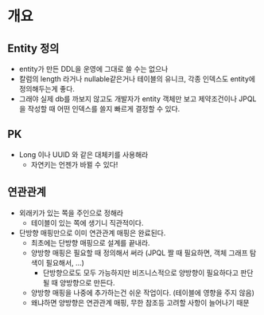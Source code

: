 # 개요

## Entity 정의

* entity가 만든 DDL을 운영에 그대로 쓸 수는 없으나
* 칼럼의 length 라거나 nullable같은거나 테이블의 유니크, 각종 인덱스도 entity에 정의해두는게 좋다.
* 그래야 실제 db를 까보지 않고도 개발자가 entity 객체만 보고 제약조건이나 JPQL을 작성할 때 어떤 인덱스를 쓸지 빠르게 결정할 수 있다.

## PK

* Long 이나 UUID 와 같은 대체키를 사용해라
  * 자연키는 언젠가 바뀔 수 있다!

## 연관관계

* 외래키가 있는 쪽을 주인으로 정해라
  * 테이블이 있는 쪽에 생기니 직관적이다.
* 단방향 매핑만으로 이미 연관관계 매핑은 완료된다.
  * 최초에는 단방향 매핑으로 설계를 끝내라.
  * 양방향 매핑은 필요할 때 정의해서 써라 (JPQL 짤 때 필요하면, 객체 그래프 탐색이 필요해서, ...)
    * 단방향으로도 모두 가능하지만 비즈니스적으로 양방향이 필요하다고 판단될 때 양방향으로 만든다.
  * 양방향 매핑을 나중에 추가하는건 쉬운 작업이다. (테이블에 영향을 주지 않음)
  * 왜냐하면 양방향은 연관관계 매핑, 무한 참조등 고려할 사항이 늘어나기 때문